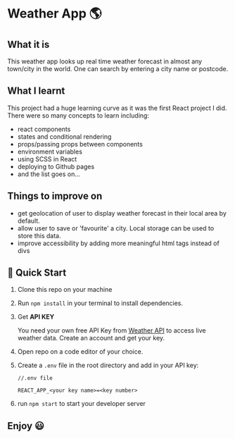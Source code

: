 # Weather App :earth_americas:

## What it is
This weather app looks up real time weather forecast in almost any town/city in the world.
One can search by entering a city name or postcode.

## What I learnt
This project had a huge learning curve as it was the first React project I did. There were so many concepts to learn including:
- react components
- states and conditional rendering
- props/passing props between components
- environment variables
- using SCSS in React
- deploying to Github pages
- and the list goes on...

## Things to improve on
- get geolocation of user to display weather forecast in their local area by default.
- allow user to save or 'favourite' a city. Local storage can be used to store this data.
- improve accessibility by adding more meaningful html tags instead of divs


## :rocket: Quick Start
1. Clone this repo on your machine
2. Run `npm install` in your terminal to install dependencies.
3. Get **API KEY**

    You need your own free API Key from [Weather API](https://www.weatherapi.com/) to access live weather data. Create an account and get your key.
3. Open repo on a code editor of your choice. 
4. Create a `.env` file in the root directory and add in your API key:

    ```
    //.env file
    
    REACT_APP_<your key name>=<key number>
    ```
5. run `npm start` to start your developer server

## Enjoy 😃
